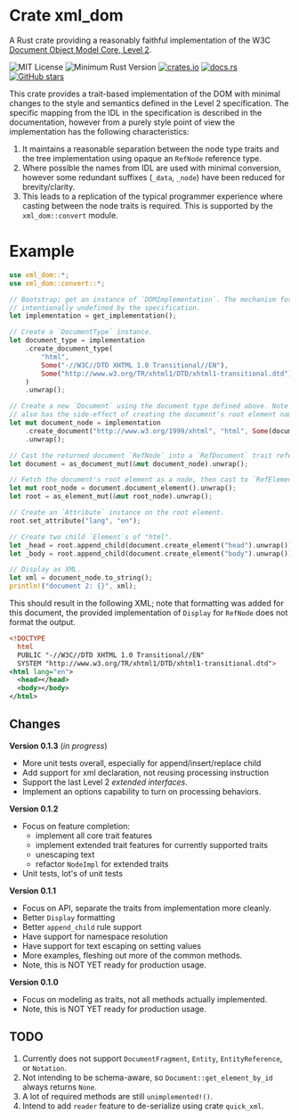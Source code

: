 # Crate xml_dom

A Rust crate providing a reasonably faithful implementation of the  W3C 
[Document Object Model Core, Level 2](https://www.w3.org/TR/DOM-Level-2-Core).

![MIT License](https://img.shields.io/badge/license-mit-118811.svg)
![Minimum Rust Version](https://img.shields.io/badge/Min%20Rust-1.38-green.svg)
[![crates.io](https://img.shields.io/crates/v/upnp-rs.svg)](https://crates.io/crates/xml_dom)
[![docs.rs](https://docs.rs/xml_dom/badge.svg)](https://docs.rs/xml_dom)
[![GitHub stars](https://img.shields.io/github/stars/johnstonskj/rust-xml_dom.svg)](https://github.com/johnstonskj/rust-xml_dom/stargazers)

This crate provides a trait-based implementation of the DOM with minimal changes to the style
and semantics defined in the Level 2 specification. The specific mapping from the IDL in the
specification is described in the documentation, however from a purely style point of
view the implementation has the following characteristics:

1. It maintains a reasonable separation between the node type traits and the tree implementation
   using opaque an `RefNode` reference type.
1. Where possible the names from IDL are used with minimal conversion, however some redundant
   suffixes (`_data`, `_node`) have been reduced for brevity/clarity.
1. This leads to a replication of the typical programmer experience where casting between the
   node traits is required. This is supported by the `xml_dom::convert` module.

# Example

```rust
use xml_dom::*;
use xml_dom::convert::*;

// Bootstrap; get an instance of `DOMImplementation`. The mechanism for this is
// intentionally undefined by the specification.
let implementation = get_implementation();

// Create a `DocumentType` instance.
let document_type = implementation
    .create_document_type(
        "html",
        Some("-//W3C//DTD XHTML 1.0 Transitional//EN"),
        Some("http://www.w3.org/TR/xhtml1/DTD/xhtml1-transitional.dtd"),
    )
    .unwrap();

// Create a new `Document` using the document type defined above. Note that this 
// also has the side-effect of creating the document's root element named "html".
let mut document_node = implementation
    .create_document("http://www.w3.org/1999/xhtml", "html", Some(document_type))
    .unwrap();

// Cast the returned document `RefNode` into a `RefDocument` trait reference
let document = as_document_mut(&mut document_node).unwrap();

// Fetch the document's root element as a node, then cast to `RefElement`.
let mut root_node = document.document_element().unwrap();
let root = as_element_mut(&mut root_node).unwrap();

// Create an `Attribute` instance on the root element.
root.set_attribute("lang", "en");

// Create two child `Element`s of "html".
let _head = root.append_child(document.create_element("head").unwrap());
let _body = root.append_child(document.create_element("body").unwrap());

// Display as XML.
let xml = document_node.to_string();
println!("document 2: {}", xml);
```

This should result in the following XML; note that formatting was added for this document, the provided 
implementation of `Display` for `RefNode` does not format the output.
 
```xml
<!DOCTYPE 
  html 
  PUBLIC "-//W3C//DTD XHTML 1.0 Transitional//EN" 
  SYSTEM "http://www.w3.org/TR/xhtml1/DTD/xhtml1-transitional.dtd">
<html lang="en">
  <head></head>
  <body></body>
</html>
```

## Changes

**Version 0.1.3** (_in progress_)

* More unit tests overall, especially for append/insert/replace child
* Add support for xml declaration, not reusing processing instruction
* Support the last Level 2 _extended interfaces_.
* Implement an options capability to turn on processing behaviors.

**Version 0.1.2**

* Focus on feature completion:
  * implement all core trait features
  * implement extended trait features for currently supported traits
  * unescaping text
  * refactor `NodeImpl` for extended traits
* Unit tests, lot's of unit tests

**Version 0.1.1**

* Focus on API, separate the traits from implementation more cleanly.
* Better `Display` formatting
* Better `append_child` rule support
* Have support for namespace resolution
* Have support for text escaping on setting values
* More examples, fleshing out more of the common methods.
* Note, this is NOT YET ready for production usage.

**Version 0.1.0**

* Focus on modeling as traits, not all methods actually implemented.
* Note, this is NOT YET ready for production usage.

## TODO

1. Currently does not support `DocumentFragment`, `Entity`, `EntityReference`, or `Notation`.
1. Not intending to be schema-aware, so `Document::get_element_by_id` always returns `None`.
1. A lot of required methods are still `unimplemented!()`.
1. Intend to add `reader` feature to de-serialize using crate `quick_xml`.
